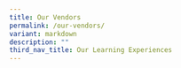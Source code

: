 ```yaml
---
title: Our Vendors
permalink: /our-vendors/
variant: markdown
description: ""
third_nav_title: Our Learning Experiences
---
```

